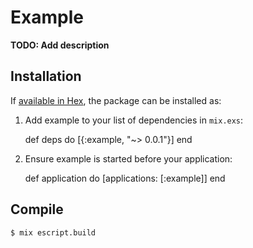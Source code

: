 # Example

**TODO: Add description**

## Installation

If [available in Hex](https://hex.pm/docs/publish), the package can be installed as:

  1. Add example to your list of dependencies in `mix.exs`:

        def deps do
          [{:example, "~> 0.0.1"}]
        end

  2. Ensure example is started before your application:

        def application do
          [applications: [:example]]
        end


## Compile

```bash
$ mix escript.build
```
